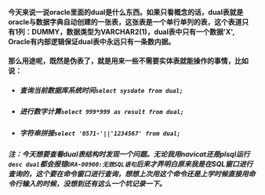 #### 今天来说一说oracle里面的dual是什么东西。如果只看概念的话，dual表就是oracle与数据字典自动创建的一张表，这张表是一个单行单列的表，这个表道只有1列：DUMMY，数据类型为VARCHAR2(1)，dual表中只有一个数据'X', Oracle有内部逻辑保证dual表中永远只有一条数内据。
#### 那么用途呢，既然是伪表了，就是用来一些不需要实体表就能操作的事情，比如说：
* ##### 查询当前数据库系统时间`select sysdate from dual;`
* ##### 进行数字计算`select 999*999 as result from dual;`
* ##### 字符串拼接`select '0571-'||'1234567' from dual;`


##### 注：今天想要查看dual表结构时发现一个问题。无论我用navicat还是plsql运行`desc dual`都会报错`ORA-00900:无效SQL语句`后来才弄明白原来我是在SQL窗口进行查询的，这个要在命令窗口进行查询，想想上次用这个命令还是上学时候直接用命令行输入的时候，没想到还有这么一个坑记录一下。
